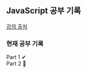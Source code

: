 ## JavaScript 공부 기록

[강의 출처](https://www.udemy.com/course/the-complete-javascript-course/)


### 현재 공부 기록
Part 1 ✔  
Part 2 👀
